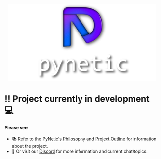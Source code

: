 <p align="center">
  <a href="https://github.com/Jabbey92/pynetic">
    <img height="250" src="assets/icon & name.png">
  </a>
</p>

# ‼️ Project currently in **development** 💻

#### Please see:
- 📚 Refer to the [PyNetic's Philosophy](Philosophy.md) and [Project Outline](Project%20Outline.md) for information about the project.
- 🔗 Or visit our [Discord](https://discord.gg/c8VYZnKWdY) for more information and current chat/topics.

<!--
# 🪄 Fascinatingly Simple

# 🔥 Blazingly fast development

-->
